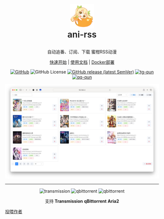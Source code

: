 <div align="center">
<img alt="mikan-pic.png" height="80" src="image/mikan-pic.png"/>
<p align="center" style="font-size: 2em;font-weight: 600;line-height: 1.25;margin-top: 0;word-wrap: break-word;">
ani-rss
</p>
<p align="center">
自动追番、订阅、下载 蜜柑RSS动漫
</p>

<a href="start">快速开始</a>
|
<a href="docs">使用文档</a>
|
<a href="docker">Docker部署</a>

<p></p>

<p><a href="https://github.com/wushuo894/ani-rss"><img src="https://img.shields.io/badge/-GitHub-181717?logo=github" alt="GitHub"></a>
<img src="https://img.shields.io/github/license/wushuo894/ani-rss" alt="GitHub License">
<a href="https://github.com/wushuo894/ani-rss/releases/latest"><img src="https://img.shields.io/github/v/release/wushuo894/ani-rss?color=blue&amp;label=download&amp;sort=semver" alt="GitHub release (latest SemVer)"></a>
<a href="https://t.me/ani_rss"><img src="https://img.shields.io/static/v1?label=TG%E7%BE%A4&amp;message=ani-rss&amp;color=blue" alt="tg-qun"></a>
<a href="http://qm.qq.com/cgi-bin/qm/qr?_wv=1027&amp;k=_EKAkxs6Ld4fWcMNAbUQzcp4tv20vjVH&amp;authKey=KG3GAsZfKQosbAWkks%2FbEj0LCGwxoeLJ3DTU0loHkGdHLqHYgJNv3%2BmSERmYt47b&amp;noverify=0&amp;group_code=171563627"><img src="https://img.shields.io/static/v1?label=QQ%E7%BE%A4&amp;message=171563627&amp;color=blue" alt="qq-qun"></a>
</p>

<img src="image/Xnip2024-09-08_04-57-29.jpg" alt="ani-rss 截图">

<hr style="height: 1px;">

<img src="https://docs.wushuo.top/image/tr.png" alt="transmission" width="60">
<img src="https://docs.wushuo.top/image/qb.png" alt="qbittorrent" width="60">
<img src="https://docs.wushuo.top/image/aria2.png" alt="qbittorrent" width="60">

<p>支持 <strong>Transmission</strong> <strong>qBittorrent</strong> <strong>Aria2</strong></p>

</div>

[投喂作者](https://afdian.com/a/wushuo894)



